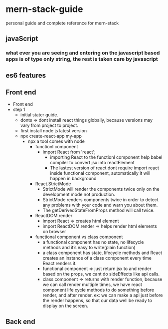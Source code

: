 # mern-stack-guide
personal guide and complete reference for mern-stack
## javaScript
### what ever you are seeing and entering on the javascript based apps is of type only string, the rest is taken care by javascript
## es6 features

## Front end
- Front end
 - step 1
    - initial stater guide.
    - donts => dont install react things globally, because versions may vary from project to project.
    - first install node js latest version
    - npx create-react-app my-app 
      - npx a tool comes with node
		- functionl component 
			- import React from 'react';
				- importing React to the functionl component help babel compiler to convert jsx into reactElement
				- The lastest version of react dont require import react inside functional component, automatically it will happen in background
		- React.StrictMode
			- StrictMode will render the components twice only on the development mode not production.
			- StrictMode renders components twice in order to detect any problems with your code and warn you about them.
			- The getDerivedStateFromProps method will call twice.
		- ReactDOM.render
			- import React => creates html element
			- import ReactDOM.render => helps render html elements on browser
		- functional component vs class component
			- a functional component has no state, no lifecycle methods and it’s easy to write(plain function)
			- a class component has state, lifecycle methods and React creates an instance of a class component every time React renders it.
			- functional component => just return jsx to and render based on the props, we cant do sideEffects like api calls.
			- class component => returns with render function, because we can call render multiple times, we have react component life cycle methods to do something before render, and after render. ex: we can make a api just before the render happens, so that our data well be ready to display on the screen.
			
## Back end
